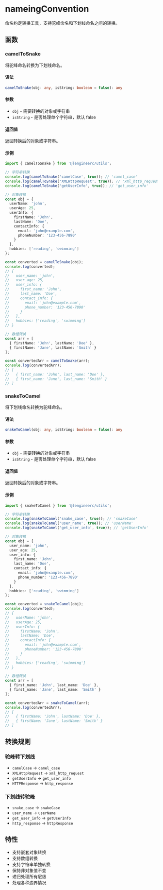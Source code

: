 # nameingConvention

命名约定转换工具，支持驼峰命名和下划线命名之间的转换。

## 函数

### camelToSnake

将驼峰命名转换为下划线命名。

#### 语法

```typescript
camelToSnake(obj: any, isString: boolean = false): any
```

#### 参数

- `obj` - 需要转换的对象或字符串
- `isString` - 是否处理单个字符串，默认 false

#### 返回值

返回转换后的对象或字符串。

#### 示例

```typescript
import { camelToSnake } from '@lengineerc/utils';

// 字符串转换
console.log(camelToSnake('camelCase', true)); // 'camel_case'
console.log(camelToSnake('XMLHttpRequest', true)); // 'xml_http_request'
console.log(camelToSnake('getUserInfo', true)); // 'get_user_info'

// 对象转换
const obj = {
  userName: 'john',
  userAge: 25,
  userInfo: {
    firstName: 'John',
    lastName: 'Doe',
    contactInfo: {
      email: 'john@example.com',
      phoneNumber: '123-456-7890'
    }
  },
  hobbies: ['reading', 'swimming']
};

const converted = camelToSnake(obj);
console.log(converted);
// {
//   user_name: 'john',
//   user_age: 25,
//   user_info: {
//     first_name: 'John',
//     last_name: 'Doe',
//     contact_info: {
//       email: 'john@example.com',
//       phone_number: '123-456-7890'
//     }
//   },
//   hobbies: ['reading', 'swimming']
// }

// 数组转换
const arr = [
  { firstName: 'John', lastName: 'Doe' },
  { firstName: 'Jane', lastName: 'Smith' }
];

const convertedArr = camelToSnake(arr);
console.log(convertedArr);
// [
//   { first_name: 'John', last_name: 'Doe' },
//   { first_name: 'Jane', last_name: 'Smith' }
// ]
```

### snakeToCamel

将下划线命名转换为驼峰命名。

#### 语法

```typescript
snakeToCamel(obj: any, isString: boolean = false): any
```

#### 参数

- `obj` - 需要转换的对象或字符串
- `isString` - 是否处理单个字符串，默认 false

#### 返回值

返回转换后的对象或字符串。

#### 示例

```typescript
import { snakeToCamel } from '@lengineerc/utils';

// 字符串转换
console.log(snakeToCamel('snake_case', true)); // 'snakeCase'
console.log(snakeToCamel('user_name', true)); // 'userName'
console.log(snakeToCamel('get_user_info', true)); // 'getUserInfo'

// 对象转换
const obj = {
  user_name: 'john',
  user_age: 25,
  user_info: {
    first_name: 'John',
    last_name: 'Doe',
    contact_info: {
      email: 'john@example.com',
      phone_number: '123-456-7890'
    }
  },
  hobbies: ['reading', 'swimming']
};

const converted = snakeToCamel(obj);
console.log(converted);
// {
//   userName: 'john',
//   userAge: 25,
//   userInfo: {
//     firstName: 'John',
//     lastName: 'Doe',
//     contactInfo: {
//       email: 'john@example.com',
//       phoneNumber: '123-456-7890'
//     }
//   },
//   hobbies: ['reading', 'swimming']
// }

// 数组转换
const arr = [
  { first_name: 'John', last_name: 'Doe' },
  { first_name: 'Jane', last_name: 'Smith' }
];

const convertedArr = snakeToCamel(arr);
console.log(convertedArr);
// [
//   { firstName: 'John', lastName: 'Doe' },
//   { firstName: 'Jane', lastName: 'Smith' }
// ]
```

## 转换规则

### 驼峰转下划线

- `camelCase` → `camel_case`
- `XMLHttpRequest` → `xml_http_request`
- `getUserInfo` → `get_user_info`
- `HTTPResponse` → `http_response`

### 下划线转驼峰

- `snake_case` → `snakeCase`
- `user_name` → `userName`
- `get_user_info` → `getUserInfo`
- `http_response` → `httpResponse`

## 特性

- 支持嵌套对象转换
- 支持数组转换
- 支持字符串单独转换
- 保持非对象值不变
- 递归处理所有层级
- 处理各种边界情况

